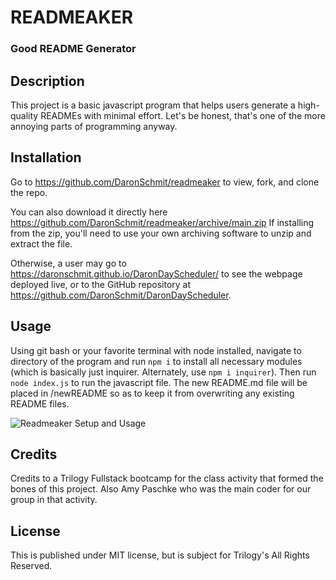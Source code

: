 # READMEAKER

### Good README Generator

## Description
This project is a basic javascript program that helps users generate a high-quality READMEs with minimal effort. Let's be honest, that's one of the more annoying parts of programming anyway.

## Installation
Go to https://github.com/DaronSchmit/readmeaker to view, fork, and clone the repo.

You can also download it directly here https://github.com/DaronSchmit/readmeaker/archive/main.zip If installing from the zip, you'll need to use your own archiving software to unzip and extract the file.

Otherwise, a user may go to  https://daronschmit.github.io/DaronDayScheduler/ to see the webpage deployed live, or to the GitHub repository at https://github.com/DaronSchmit/DaronDayScheduler.

## Usage
Using git bash or your favorite terminal with node installed, navigate to directory of the program and run `npm i` to install all necessary modules (which is basically just inquirer. Alternately, use `npm i inquirer`). Then run `node index.js` to run the javascript file. The new README.md file will be placed in /newREADME so as to keep it from overwriting any existing README files.

![Readmeaker Setup and Usage](./Assets/usage-demo.gif)


## Credits
Credits to a Trilogy Fullstack bootcamp for the class activity that formed the bones of this project. Also Amy Paschke who was the main coder for our group in that activity.

## License
This is published under MIT license, but is subject for Trilogy's All Rights Reserved.